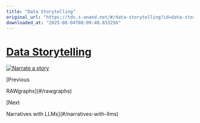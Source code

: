 ```yaml
---
title: "Data Storytelling"
original_url: "https://tds.s-anand.net/#/data-storytelling?id=data-storytelling"
downloaded_at: "2025-06-04T08:09:48.833256"
---
```

[Data Storytelling](#/data-storytelling?id=data-storytelling)
=============================================================

[![Narrate a story](https://i.ytimg.com/vi_webp/aF93i6zVVQg/sddefault.webp)](https://youtu.be/aF93i6zVVQg)

[Previous

RAWgraphs](#/rawgraphs)

[Next

Narratives with LLMs](#/narratives-with-llms)